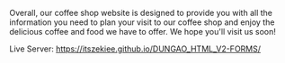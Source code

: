 Overall, our coffee shop website is designed to provide you with all the information you need to plan your visit to our coffee shop and enjoy the delicious coffee and food we have to offer. We hope you'll visit us soon!

Live Server: https://itszekiee.github.io/DUNGAO_HTML_V2-FORMS/
